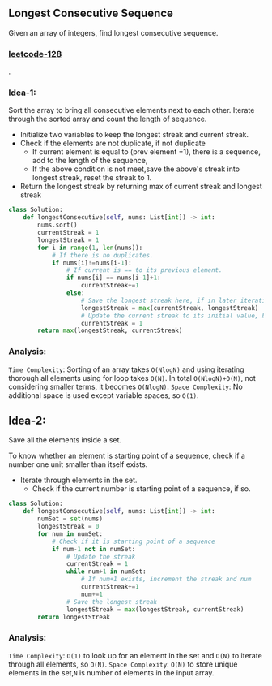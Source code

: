 ## Longest Consecutive Sequence

Given an array of integers, find longest consecutive sequence.

<h3><a href="https://leetcode.com/problems/longest-consecutive-sequence/">leetcode-128</a></h3>.

### Idea-1:

Sort the array to bring all consecutive elements next to each other.
Iterate through the sorted array and count the length of sequence.

- Initialize two variables to keep the longest streak and current streak.
- Check if the elements are not duplicate, if not duplicate
  - If current element is equal to (prev element +1), there is a sequence, add to the length of the sequence,
  - If the above condition is not meet,save the above's streak into longest streak, reset the streak to 1.
- Return the longest streak by returning max of current streak and longest streak

```py
class Solution:
    def longestConsecutive(self, nums: List[int]) -> int:
        nums.sort()
        currentStreak = 1
        longestStreak = 1
        for i in range(1, len(nums)):
            # If there is no duplicates.
            if nums[i]!=nums[i-1]:
                # If current is == to its previous element.
                if nums[i] == nums[i-1]+1:
                    currentStreak+=1
                else:
                    # Save the longest streak here, if in later iteration there is no longer streak than current longestStreak, it will be our answer
                    longestStreak = max(currentStreak, longestStreak)
                    # Update the current streak to its initial value, because the sequence is started again.
                    currentStreak = 1
        return max(longestStreak, currentStreak)
```

### Analysis:

`Time Complexity`: Sorting of an array takes `O(NlogN)` and using iterating thorough all elements using for loop takes `O(N)`. In total `O(NlogN)+O(N)`, not considering smaller terms, it becomes `O(NlogN)`.
`Space Complexity`: No additional space is used except variable spaces, so `O(1)`.

## Idea-2:

Save all the elements inside a set.

To know whether an element is starting point of a sequence, check if a number one unit smaller than itself exists.

- Iterate through elements in the set.
  - Check if the current number is starting point of a sequence, if so.

```py
class Solution:
    def longestConsecutive(self, nums: List[int]) -> int:
        numSet = set(nums)
        longestStreak = 0
        for num in numSet:
            # Check if it is starting point of a sequence
            if num-1 not in numSet:
                # Update the streak
                currentStreak = 1
                while num+1 in numSet:
                    # If num+1 exists, increment the streak and num
                    currentStreak+=1
                    num+=1
                # Save the longest streak
                longestStreak = max(longestStreak, currentStreak)
        return longestStreak


```

### Analysis:

`Time Complexity`: `O(1)` to look up for an element in the set and `O(N)` to iterate through all elements, so `O(N)`.
`Space Complexity`: `O(N)` to store unique elements in the set,`N` is number of elements in the input array.
